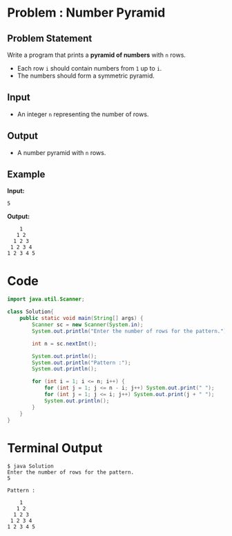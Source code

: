 # Problem : Number Pyramid

## Problem Statement

Write a program that prints a **pyramid of numbers** with `n` rows.

- Each row `i` should contain numbers from `1` up to `i`.
- The numbers should form a symmetric pyramid.

## Input

- An integer `n` representing the number of rows.

## Output

- A number pyramid with `n` rows.

## Example

**Input:**

`5`

**Output:**

```
    1
   1 2
  1 2 3
 1 2 3 4
1 2 3 4 5
```

# Code

```java
import java.util.Scanner;

class Solution{
    public static void main(String[] args) {
        Scanner sc = new Scanner(System.in);
        System.out.println("Enter the number of rows for the pattern.");

        int n = sc.nextInt();

        System.out.println();
        System.out.println("Pattern :");
        System.out.println();

        for (int i = 1; i <= n; i++) {
            for (int j = 1; j <= n - i; j++) System.out.print(" ");
            for (int j = 1; j <= i; j++) System.out.print(j + " ");
            System.out.println();
        }
    }
}
```

# Terminal Output

```
$ java Solution
Enter the number of rows for the pattern.
5

Pattern :

    1
   1 2
  1 2 3
 1 2 3 4
1 2 3 4 5
```

